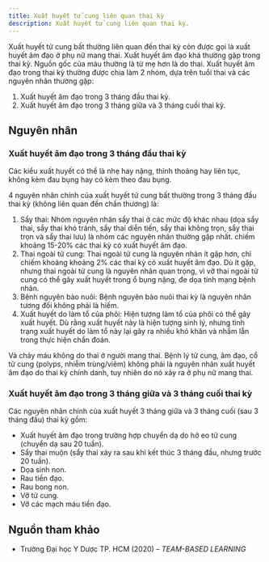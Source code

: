 ```yaml
---
title: Xuất huyết tử cung liên quan thai kỳ
description: Xuất huyết tử cung liên quan thai kỳ.
---
```


Xuất huyết tử cung bất thường liên quan đến thai kỳ còn được gọi là xuất huyết âm đạo ở phụ nữ mang thai. Xuất huyết âm đạo khá thường gặp trong thai kỳ. Nguồn gốc của máu thường là từ mẹ hơn là do thai. Xuất huyết âm đạo trong thai kỳ thường được chia làm 2 nhóm, dựa trên tuổi thai và các nguyên nhân thường gặp:

1. Xuất huyết âm đạo trong 3 tháng đầu thai kỳ.
2. Xuất huyết âm đạo trong 3 tháng giữa và 3 tháng cuối thai kỳ.

## Nguyên nhân

### Xuất huyết âm đạo trong 3 tháng đầu thai kỳ

Các kiểu xuất huyết có thể là nhẹ hay nặng, thỉnh thoảng hay liên tục, không kèm đau bụng hay có kèm theo đau bụng.

4 nguyên nhân chính của xuất huyết tử cung bất thường trong 3 tháng đầu thai kỳ (không liên quan đến chấn thương) là:

1. Sẩy thai: Nhóm nguyên nhân sẩy thai ở các mức độ khác nhau (dọa sẩy thai, sẩy thai khó tránh, sẩy thai diễn tiến, sẩy thai không trọn, sẩy thai trọn và sẩy thai lưu) là nhóm các nguyên nhân thường gặp nhất. chiếm khoảng 15-20% các thai kỳ có xuất huyết âm đạo.
2. Thai ngoài tử cung: Thai ngoài tử cung là nguyên nhân ít gặp hơn, chỉ chiếm khoảng khoảng 2% các thai kỳ có xuất huyết âm đạo. Dù ít gặp, nhưng thai ngoài tử cung là nguyên nhân quan trọng, vì vỡ thai ngoài tử cung có thể gây xuất huyết trong ổ bụng nặng, đe dọa tính mạng bệnh nhân.
3. Bệnh nguyên bào nuôi: Bệnh nguyên bào nuôi thai kỳ là nguyên nhân tương đối không phải là hiếm.
4. Xuất huyết do làm tổ của phôi: Hiện tượng làm tổ của phôi có thể gây xuất huyết. Dù rằng xuất huyết này là hiện tượng sinh lý, nhưng tình trạng xuất huyết do làm tổ này lại gây ra nhiều khó khăn và nhầm lẫn trong thực hiện chẩn đoán.

Và chảy máu không do thai ở người mang thai. Bệnh lý tử cung, âm đạo, cổ tử cung (polyps, nhiễm trùng/viêm) không phải là nguyên nhân xuất huyết âm đạo do thai kỳ chính danh, tuy nhiên do nó xảy ra ở phụ nữ mang thai.

### Xuất huyết âm đạo trong 3 tháng giữa và 3 tháng cuối thai kỳ

Các nguyên nhân chính của xuất huyết 3 tháng giữa và 3 tháng cuối (sau 3 tháng đầu) thai kỳ gồm:

- Xuất huyết âm đạo trong trường hợp chuyển dạ do hở eo tử cung (chuyển dạ sau 20 tuần).
- Sẩy thai muộn (sẩy thai xảy ra sau khi kết thúc 3 tháng đầu, nhưng trước 20 tuần).
- Dọa sinh non.
- Rau tiền đạo.
- Rau bong non.
- Vỡ tử cung.
- Vỡ các mạch máu tiền đạo.

## Nguồn tham khảo

- Trường Đại học Y Dược TP. HCM (2020) – _TEAM-BASED LEARNING_
